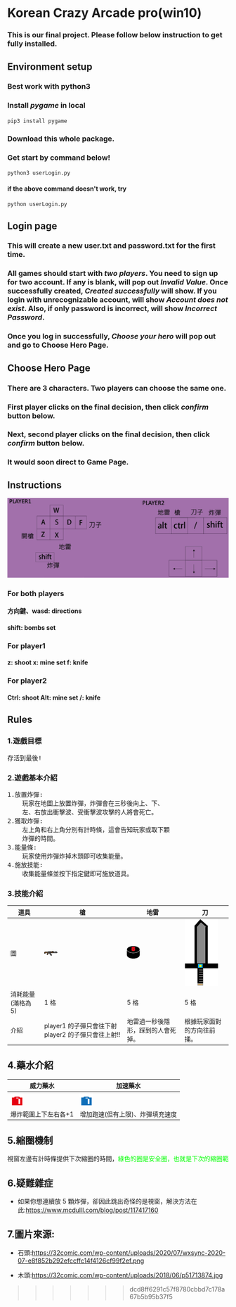 # Korean Crazy Arcade pro(win10)

### This is our final project. Please follow below instruction to get fully installed.

## Environment setup

### Best work with python3

### Install _pygame_ in local

```
pip3 install pygame
```

### Download this whole package.

### Get start by command below!

```
python3 userLogin.py
```

#### if the above command doesn't work, try

```
python userLogin.py
```

## Login page

### This will create a new user.txt and password.txt for the first time.

### All games should start with _two players_. You need to sign up for two account. If any is blank, will pop out _Invalid Value_. Once successfully created, _Created successfully_ will show. If you login with unrecognizable account, will show _Account does not exist_. Also, if only password is incorrect, will show _Incorrect Password_.

### Once you log in successfully, _Choose your hero_ will pop out and go to Choose Hero Page.

## Choose Hero Page

### There are 3 characters. Two players can choose the same one.

### First player clicks on the final decision, then click _confirm_ button below.

### Next, second player clicks on the final decision, then click _confirm_ button below.

### It would soon direct to Game Page.

## Instructions

![GITHUB](https://github.com/Yu-Fang-LIN/crazyarcade/blob/main/道具包/操作說明.jpg)

### For both players

#### 方向鍵、wasd: directions

#### shift: bombs set

### For player1

#### z: shoot x: mine set f: knife

### For player2

#### Ctrl: shoot Alt: mine set /: knife

## Rules

### 1.遊戲目標

<pre>
存活到最後!
</pre>

### 2.遊戲基本介紹

<pre>
1.放置炸彈:
    玩家在地圖上放置炸彈，炸彈會在三秒後向上、下、
    左、右放出衝擊波、受衝擊波攻擊的人將會死亡。
2.獲取炸彈:
    左上角和右上角分別有計時條，這會告知玩家或取下顆 
    炸彈的時間。
3.能量條:
    玩家使用炸彈炸掉木頭即可收集能量。
4.施放技能:
    收集能量條並按下指定鍵即可施放道具。
</pre>

### 3.技能介紹

| 道具               | 槍                                                  | 地雷                               | 刀                         |
| ------------------ | --------------------------------------------------- | ---------------------------------- | -------------------------- |
| 圖                 | ![github](道具包/槍槍.png)                          | ![github](道具包/地雷.png)         | ![github](道具包/刀子.png) |
| 消耗能量(滿格為 5) | 1 格                                                | 5 格                               | 5 格                       |
| 介紹               | player1 的子彈只會往下射 player2 的子彈只會往上射!! | 地雷過一秒後隱形，踩到的人會死掉。 | 根據玩家面對的方向往前捅。 |

## 4.藥水介紹

| 威力藥水                       | 加速藥水                         |
| ------------------------------ | -------------------------------- |
| ![GITHUB](道具包/威力藥水.png) | ![GITHUB](道具包/加速藥水.png)   |
| 爆炸範圍上下左右各+1           | 增加跑速(但有上限)、炸彈填充速度 |

## 5.縮圈機制

<pre>
視窗左邊有計時條提供下次縮圈的時間，<font color=#00FF00>綠色的圈是安全圈，也就是下次的縮圈範圍</font>，<font color=#FF0000>紅色的圈是毒圈，跑出圈外就死了!!</font>
</pre>

## 6.疑難雜症

- 如果你想連續放 5 顆炸彈，卻因此跳出奇怪的是視窗，解決方法在此:https://www.mcdulll.com/blog/post/117417160

## 7.圖片來源:

- 石頭:https://32comic.com/wp-content/uploads/2020/07/wxsync-2020-07-e8f852b292efccffc14f4126cf99f2ef.png

- 木頭:https://32comic.com/wp-content/uploads/2018/06/p51713874.jpg

> > > > > > > dcd8ff6291c57f8780cbbd7c178a67b5b95b37f5
